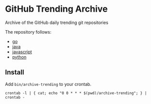 # GitHub Trending Archive

Archive of the GitHub daily trending git repositories

The repository follows:

 - [go](https://github.com/trending?l=go)
 - [java](https://github.com/trending?l=java)
 - [javascript](https://github.com/trending?l=javascript)
 - [python](https://github.com/trending?l=python)

## Install

Add ``bin/archive-trending`` to your crontab.

    crontab -l | { cat; echo "0 0 * * * $(pwd)/archive-trending"; } | crontab -